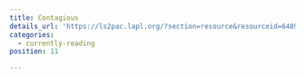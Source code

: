 ```yaml
---
title: Contagious
details_url: 'https://ls2pac.lapl.org/?section=resource&resourceid=648914865'
categories:
  - currently-reading
position: 11

---
```

